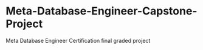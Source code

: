 # Meta-Database-Engineer-Capstone-Project
Meta Database Engineer Certification final graded project
